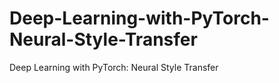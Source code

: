 # Deep-Learning-with-PyTorch-Neural-Style-Transfer
Deep Learning with PyTorch: Neural Style Transfer
